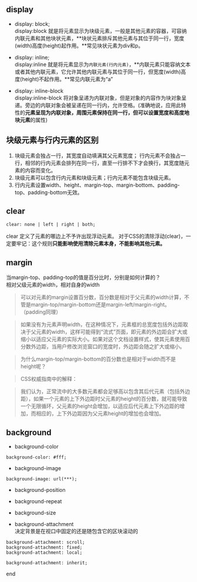 ## display
- display: block;  
display:block 就是将元素显示为块级元素，一般是其他元素的容器，可容纳内联元素和其他块状元素，**块状元素排斥其他元素与其位于同一行，宽度(width)高度(height)起作用。**常见块状元素为div和p。

- display: inline;  
display:inline 就是将元素显示为`内联元素(行内元素)`，**内联元素只能容纳文本或者其他内联元素，它允许其他内联元素与其位于同一行，但宽度(width)高度(height)不起作用。**常见内联元素为“a”

- display: inline-block  
display:inline-block 将对象呈递为内联对象，但是对象的内容作为块对象呈递。旁边的内联对象会被呈递在同一行内，允许空格。(准确地说，应用此特性的**元素呈现为内联对象，周围元素保持在同一行，但可以设置宽度和高度地块元素**的属性)

## 块级元素与行内元素的区别
1. 块级元素会独占一行，其宽度自动填满其父元素宽度；
行内元素不会独占一行，相邻的行内元素会排列在同一行，直至一行排不下才会换行，其宽度随元素的内容而变化。
2. 块级元素可以包含行内元素和块级元素；行内元素不能包含块级元素。
3. 行内元素设置width、height、margin-top、margin-bottom、padding-top、padding-bottom无效。

## clear
```
clear: none | left | right | both;
```
clear 定义了元素的哪边上不予许出现浮动元素。
对于CSS的清除浮动(clear)，一定要牢记：这个规则**只能影响使用清除元素本身，不能影响其他元素。**


## margin
当margin-top、padding-top的值是百分比时，分别是如何计算的？  
相对父级元素的width，相对自身的width

>可以对元素的margin设置百分数，百分数是相对于父元素的width计算，不管是margin-top/margin-bottom还是margin-left/margin-right。（padding同理）

>如果没有为元素声明width，在这种情况下，元素框的总宽度包括外边距取决于父元素的width，这样可能得到“流式”页面，即元素的外边距会扩大或缩小以适应父元素的实际大小。如果对这个文档设置样式，使其元素使用百分数外边距，当用户修改浏览窗口的宽度时，外边距会随之扩大或缩小。

>为什么margin-top/margin-bottom的百分数也是相对于width而不是height呢？

>CSS权威指南中的解释：

>我们认为，正常流中的大多数元素都会足够高以包含其后代元素（包括外边距），如果一个元素的上下外边距时父元素的height的百分数，就可能导致一个无限循环，父元素的height会增加，以适应后代元素上下外边距的增加，而相应的，上下外边距因为父元素height的增加也会增加。


## background
- background-color

```
background-color: #fff;
```

- background-image

```
background-image: url(***);
```

- background-position

- background-repeat

- background-size

- background-attachment  
决定背景是在视口中固定的还是随包含它的区块滚动的

```
background-attachment: scroll;
background-attachment: fixed;
background-attachment: local;

background-attachment: inherit;
```










end
